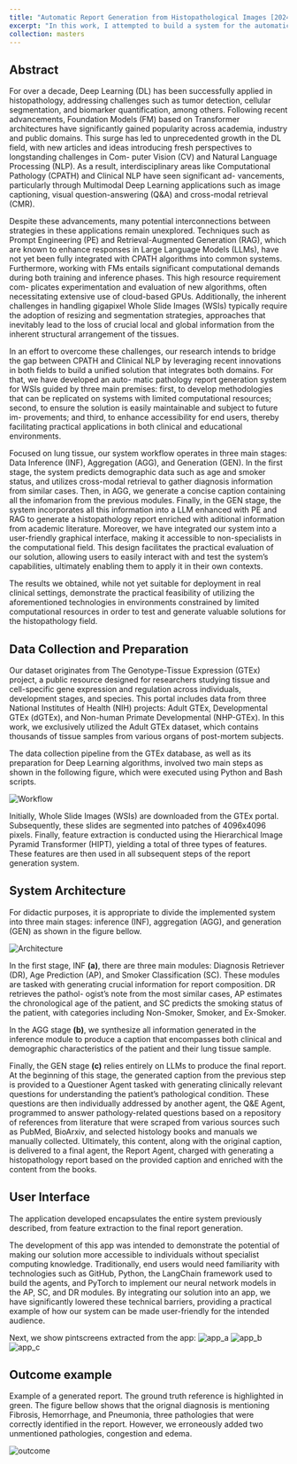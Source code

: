 ```yaml
---
title: "Automatic Report Generation from Histopathological Images [2024]"
excerpt: "In this work, I attempted to build a system for the automatic generation of pathology reports from Whole Slide Images (WSIs). To this end, I constructed a solution divided into 3 main stages, namely, Inference (a), Aggregation (b), and Generation (c), as show in the figure bellow.<br/><img src='/athosmoraes/images/masters/mthesis_workflow.png' style='width: 800px;'><br/>Please, click on this work's title for more details about the entire process."
collection: masters
---
```


## Abstract
For over a decade, Deep Learning (DL) has been successfully applied in histopathology, addressing challenges such as tumor detection, cellular segmentation, and biomarker quantification, among others. Following recent advancements, Foundation Models (FM) based on Transformer architectures have significantly gained popularity across academia, industry and public domains. This surge has led to unprecedented growth in the DL field, with new articles and ideas introducing fresh perspectives to longstanding challenges in Com- puter Vision (CV) and Natural Language Processing (NLP). As a result, interdisciplinary areas like Computational Pathology (CPATH) and Clinical NLP have seen significant ad- vancements, particularly through Multimodal Deep Learning applications such as image captioning, visual question-answering (Q&A) and cross-modal retrieval (CMR).

Despite these advancements, many potential interconnections between strategies in these applications remain unexplored. Techniques such as Prompt Engineering (PE) and Retrieval-Augmented Generation (RAG), which are known to enhance responses in Large Language Models (LLMs), have not yet been fully integrated with CPATH algorithms into common systems. Furthermore, working with FMs entails significant computational demands during both training and inference phases. This high resource requirement com- plicates experimentation and evaluation of new algorithms, often necessitating extensive use of cloud-based GPUs. Additionally, the inherent challenges in handling gigapixel Whole Slide Images (WSIs) typically require the adoption of resizing and segmentation strategies, approaches that inevitably lead to the loss of crucial local and global information from the inherent structural arrangement of the tissues.

In an effort to overcome these challenges, our research intends to bridge the gap between CPATH and Clinical NLP by leveraging recent innovations in both fields to build a unified solution that integrates both domains. For that, we have developed an auto- matic pathology report generation system for WSIs guided by three main premises: first, to develop methodologies that can be replicated on systems with limited computational resources; second, to ensure the solution is easily maintainable and subject to future im- provements; and third, to enhance accessibility for end users, thereby facilitating practical applications in both clinical and educational environments.

Focused on lung tissue, our system workflow operates in three main stages: Data Inference (INF), Aggregation (AGG), and Generation (GEN). In the first stage, the system predicts demographic data such as age and smoker status, and utilizes cross-modal retrieval to gather diagnosis information from similar cases. Then, in AGG, we generate a concise caption containing all the infomarion from the previous modules. Finally, in the GEN stage, the system incorporates all this information into a LLM enhanced with PE and RAG to generate a histopathology report enriched with aditional information from academic literature. Moreover, we have integrated our system into a user-friendly graphical interface, making it accessible to non-specialists in the computational field. This design facilitates the practical evaluation of our solution, allowing users to easily interact with and test the system’s capabilities, ultimately enabling them to apply it in their own contexts.

The results we obtained, while not yet suitable for deployment in real clinical settings, demonstrate the practical feasibility of utilizing the aforementioned technologies in environments constrained by limited computational resources in order to test and generate valuable solutions for the histopathology field.

## Data Collection and Preparation 
Our dataset originates from The Genotype-Tissue Expression (GTEx) project, a public resource designed for researchers studying tissue and cell-specific gene expression and regulation across individuals, development stages, and species. This portal includes data from three National Institutes of Health (NIH) projects: Adult GTEx, Developmental GTEx (dGTEx), and Non-human Primate Developmental (NHP-GTEx). In this work, we exclusively utilized the Adult GTEx dataset, which contains thousands of tissue samples from various organs of post-mortem subjects.

The data collection pipeline from the GTEx database, as well as its preparation for Deep Learning algorithms, involved two main steps as shown in the following figure, which were executed using Python and Bash scripts.

![Workflow](/athosmoraes/images/masters/data_collection.png)

Initially, Whole Slide Images (WSIs) are downloaded from the GTEx portal. Subsequently, these slides are segmented into patches of 4096x4096 pixels. Finally, feature extraction is conducted using the Hierarchical Image Pyramid Transformer (HIPT), yielding a total of three types of features. These features are then used in all subsequent steps of the report generation system.

## System Architecture
For didactic purposes, it is appropriate to divide the implemented system into three main stages: inference (INF), aggregation (AGG), and generation (GEN) as shown in the figure bellow.

![Architecture](/athosmoraes/images/masters/mthesis_workflow.png)

In the first stage, INF **(a)**, there are three main modules: Diagnosis Retriever (DR), Age Prediction (AP), and Smoker Classification (SC). These modules are tasked with generating crucial information for report composition. DR retrieves the pathol- ogist’s note from the most similar cases, AP estimates the chronological age of the patient, and SC predicts the smoking status of the patient, with categories including Non-Smoker, Smoker, and Ex-Smoker.

In the AGG stage **(b)**, we synthesize all information generated in the inference module to produce a caption that encompasses both clinical and demographic characteristics of the patient and their lung tissue sample.

Finally, the GEN stage **(c)** relies entirely on LLMs to produce the final report. At the beginning of this stage, the generated caption from the previous step is provided to a Questioner Agent tasked with generating clinically relevant questions for understanding the patient’s pathological condition. These questions are then individually addressed by another agent, the Q&E Agent, programmed to answer pathology-related questions based on a repository of references from literature that were scraped from various sources such as PubMed, BioArxiv, and selected histology books and manuals we manually collected. Ultimately, this content, along with the original caption, is delivered to a final agent, the Report Agent, charged with generating a histopathology report based on the provided caption and enriched with the content from the books.

## User Interface
The application developed encapsulates the entire system previously described, from feature extraction to the final report generation.

The development of this app was intended to demonstrate the potential of making our solution more accessible to individuals without specialist computing knowledge. Traditionally, end users would need familiarity with technologies such as GitHub, Python, the LangChain framework used to build the agents, and PyTorch to implement our neural network models in the AP, SC, and DR modules. By integrating our solution into an app, we have significantly lowered these technical barriers, providing a practical example of how our system can be made user-friendly for the intended audience.

Next, we show pintscreens extracted from the app:
![app_a](/athosmoraes/images/masters/app_a.png)
![app_b](/athosmoraes/images/masters/app_b.png)
![app_c](/athosmoraes/images/masters/app_c.png)

## Outcome example
Example of a generated report. The ground truth reference is highlighted in green. The figure bellow shows that the orignal diagnosis is mentioning Fibrosis, Hemorrhage, and Pneumonia, three pathologies that were correctly identified in the report. However, we erroneously added two unmentioned pathologies, congestion and edema.

![outcome](/athosmoraes/images/masters/report.png)
